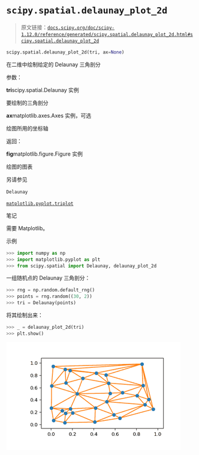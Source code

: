 # `scipy.spatial.delaunay_plot_2d`

> 原文链接：[`docs.scipy.org/doc/scipy-1.12.0/reference/generated/scipy.spatial.delaunay_plot_2d.html#scipy.spatial.delaunay_plot_2d`](https://docs.scipy.org/doc/scipy-1.12.0/reference/generated/scipy.spatial.delaunay_plot_2d.html#scipy.spatial.delaunay_plot_2d)

```py
scipy.spatial.delaunay_plot_2d(tri, ax=None)
```

在二维中绘制给定的 Delaunay 三角剖分

参数：

**tri**scipy.spatial.Delaunay 实例

要绘制的三角剖分

**ax**matplotlib.axes.Axes 实例，可选

绘图所用的坐标轴

返回：

**fig**matplotlib.figure.Figure 实例

绘图的图表

另请参见

`Delaunay`

[`matplotlib.pyplot.triplot`](https://matplotlib.org/stable/api/_as_gen/matplotlib.pyplot.triplot.html#matplotlib.pyplot.triplot "(在 Matplotlib v3.8.2 中)")

笔记

需要 Matplotlib。

示例

```py
>>> import numpy as np
>>> import matplotlib.pyplot as plt
>>> from scipy.spatial import Delaunay, delaunay_plot_2d 
```

一组随机点的 Delaunay 三角剖分：

```py
>>> rng = np.random.default_rng()
>>> points = rng.random((30, 2))
>>> tri = Delaunay(points) 
```

将其绘制出来：

```py
>>> _ = delaunay_plot_2d(tri)
>>> plt.show() 
```

![../../_images/scipy-spatial-delaunay_plot_2d-1.png](img/d615593ed6370c8126393bb47a52c04e.png)
